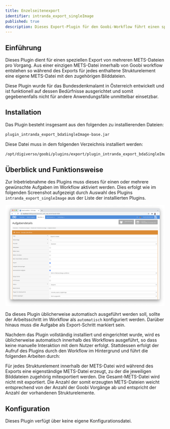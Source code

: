 ```yaml
---
title: Enzelseitenexport
identifier: intranda_export_singleImage
published: true
description: Dieses Export-Plugin für den Goobi-Workflow führt einen spezifischen Export von Goobi-Prozessen als mehrere METS-Dateien pro Prozess aus, der für das Bundesdenkmalamt in Österreich entwickelt wurde. Jedes Strukturelement ergibt dabei eine eigene METS-Datei.
---
```

## Einführung
Dieses Plugin dient für einen speziellen Export von mehreren METS-Dateien pro Vorgang. Aus einer einzigen METS-Datei innerhalb von Goobi workflow entstehen so während des Exports für jedes enthaltene Strukturelement eine eigene METS-Datei mit den zugehörigen Bilddateien.

Diese Plugin wurde für das Bundesdenkmalamt in Österreich entwickelt und ist funktionell auf dessen Bedürfnisse ausgerichtet und somit gegebenenfalls nicht für andere Anwendungsfälle unmittelbar einsetzbar.


## Installation
Das Plugin besteht insgesamt aus den folgenden zu installierenden Dateien:

```bash
plugin_intranda_export_bdaSingleImage-base.jar
```

Diese Datei muss in dem folgenden Verzeichnis installiert werden:

```bash
/opt/digiverso/goobi/plugins/export/plugin_intranda_export_bdaSingleImage-base.jar
```


## Überblick und Funktionsweise
Zur Inbetriebnahme des Plugins muss dieses für einen oder mehrere gewünschte Aufgaben im Workflow aktiviert werden. Dies erfolgt wie im folgenden Screenshot aufgezeigt durch Auswahl des Plugins `intranda_export_singleImage` aus der Liste der installierten Plugins.

![Zuweisung des Plugins zu einer bestimmten Aufgabe](screen1_de.png)

Da dieses Plugin üblicherweise automatisch ausgeführt werden soll, sollte der Arbeitsschritt im Workflow als `automatisch` konfiguriert werden. Darüber hinaus muss die Aufgabe als Export-Schritt markiert sein.

Nachdem das Plugin vollständig installiert und eingerichtet wurde, wird es üblicherweise automatisch innerhalb des Workflows ausgeführt, so dass keine manuelle Interaktion mit dem Nutzer erfolgt. Stattdessen erfolgt der Aufruf des Plugins durch den Workflow im Hintergrund und führt die folgenden Arbeiten durch: 

Für jedes Strukturelement innerhalb der METS-Datei wird während des Exports eine eigenständige METS-Datei erzeugt, zu der die jeweiligen Bilddateien zugehörig mitexportiert werden. Die Gesamt-METS-Datei wird nicht mit exportiert. Die Anzahl der somit erzeugten METS-Dateien weicht entsprechend von der Anzahl der Goobi Vorgänge ab und entspricht der Anzahl der vorhandenen Strukturelemente.


## Konfiguration
Dieses Plugin verfügt über keine eigene Konfigurationsdatei.
